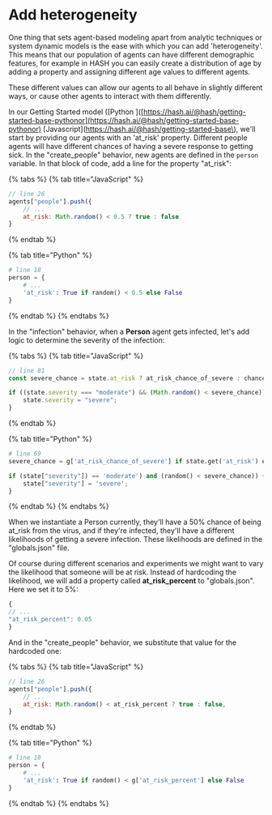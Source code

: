 # Add heterogeneity

One thing that sets agent-based modeling apart from analytic techniques or system dynamic models is the ease with which you can add 'heterogeneity'. This means that our population of agents can have different demographic features, for example in HASH you can easily create a distribution of age by adding a property and assigning different age values to different agents.

These different values can allow our agents to all behave in slightly different ways, or cause other agents to interact with them differently.

In our Getting Started model \(\[Python \]\([https://hash.ai/@hash/getting-started-base-pythonor](https://hash.ai/@hash/getting-started-base-pythonor) [Javascript](https://hash.ai/@hash/getting-started-base\), we'll start by providing our agents with an 'at\_risk' property. Different people agents will have different chances of having a severe response to getting sick. In the "create\_people" behavior, new agents are defined in the `person` variable. In that block of code, add a line for the property "at\_risk":

{% tabs %}
{% tab title="JavaScript" %}
```javascript
// line 26
agents["people"].push({
    // ...
    at_risk: Math.random() < 0.5 ? true : false
}
```
{% endtab %}

{% tab title="Python" %}
```python
# line 18
person = {
    # ...
    'at_risk': True if random() < 0.5 else False
}
```
{% endtab %}
{% endtabs %}

In the "infection" behavior, when a **Person** agent gets infected, let's add logic to determine the severity of the infection:

{% tabs %}
{% tab title="JavaScript" %}
```javascript
// line 81
const severe_chance = state.at_risk ? at_risk_chance_of_severe : chance_of_severe;

if ((state.severity === "moderate") && (Math.random() < severe_chance)) {
    state.severity = "severe";
}
```
{% endtab %}

{% tab title="Python" %}
```python
# line 69
severe_chance = g['at_risk_chance_of_severe'] if state.get('at_risk') else g['chance_of_severe']

if (state["severity"]) == 'moderate') and (random() < severe_chance)) {
    state["severity"] = 'severe';
}
```
{% endtab %}
{% endtabs %}

When we instantiate a Person currently, they'll have a 50% chance of being at\_risk from the virus, and if they're infected, they'll have a different likelihoods of getting a severe infection. These likelihoods are defined in the "globals.json" file.

Of course during different scenarios and experiments we might want to vary the likelihood that someone will be at risk. Instead of hardcoding the likelihood, we will add a property called **at\_risk\_percent** to "globals.json". Here we set it to 5%:

```javascript
{
// ...
"at_risk_percent": 0.05
}
```

And in the "create\_people" behavior, we substitute that value for the hardcoded one:

{% tabs %}
{% tab title="JavaScript" %}
```javascript
// line 26
agents["people"].push({
    // ...
    at_risk: Math.random() < at_risk_percent ? true : false,
}
```
{% endtab %}

{% tab title="Python" %}
```python
# line 18
person = {
    # ...
    'at_risk': True if random() < g['at_risk_percent'] else False
}
```
{% endtab %}
{% endtabs %}

